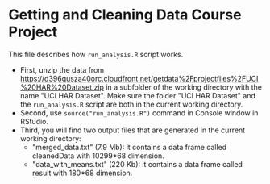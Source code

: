 # Getting and Cleaning Data Course Project
This file describes how `run_analysis.R` script works.
* First, unzip the data from https://d396qusza40orc.cloudfront.net/getdata%2Fprojectfiles%2FUCI%20HAR%20Dataset.zip in a subfolder of the working directory with the name "UCI HAR Dataset". Make sure the folder "UCI HAR Dataset" and the `run_analysis.R` script are both in the current working directory.
* Second, use `source("run_analysis.R")` command in Console window in RStudio. 
* Third, you will find two output files that are generated in the current working directory:
  - "merged_data.txt" (7.9 Mb): it contains a data frame called cleanedData with 10299*68 dimension.
  - "data_with_means.txt" (220 Kb): it contains a data frame called result with 180*68 dimension.

